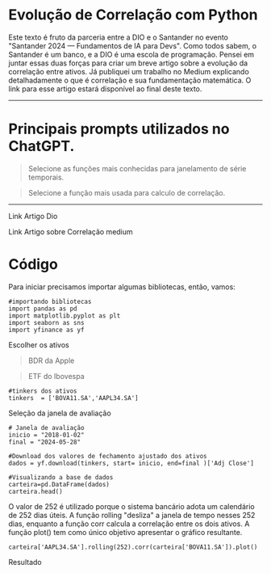 # Evolução de Correlação com Python

Este texto é fruto da parceria entre a DIO e o Santander no evento "Santander 2024 — Fundamentos de IA para Devs". Como todos sabem, o Santander é um banco, e a DIO é uma escola de programação. Pensei em juntar essas duas forças para criar um breve artigo sobre a evolução da correlação entre ativos. Já publiquei um trabalho no Medium explicando detalhadamente o que é correlação e sua fundamentação matemática. O link para esse artigo estará disponível ao final deste texto.

---

# Principais prompts utilizados no ChatGPT. 

> Selecione as funções mais conhecidas para janelamento de série temporais.

> Selecione a função mais usada para calculo de correlação.

---

Link Artigo Dio

Link Artigo sobre Correlação medium

# Código 

Para iniciar precisamos importar algumas bibliotecas, então, vamos:

```
#importando bibliotecas
import pandas as pd
import matplotlib.pyplot as plt
import seaborn as sns
import yfinance as yf
```

Escolher os ativos
> BDR da Apple

> ETF do Ibovespa
```
#tinkers dos ativos
tinkers  = ['BOVA11.SA','AAPL34.SA']
```

Seleção da janela de avaliação

```
# Janela de avaliação
inicio = "2018-01-02"
final = "2024-05-28"
```

```
#Download dos valores de fechamento ajustado dos ativos
dados = yf.download(tinkers, start= inicio, end=final )['Adj Close']
```

```
#Visualizando a base de dados
carteira=pd.DataFrame(dados)
carteira.head()
```

O valor de 252 é utilizado porque o sistema bancário adota um calendário de 252 dias úteis. A função rolling "desliza" a janela de tempo nesses 252 dias, enquanto a função corr calcula a correlação entre os dois ativos. A função plot() tem como único objetivo apresentar o gráfico resultante.



```
carteira['AAPL34.SA'].rolling(252).corr(carteira['BOVA11.SA']).plot()
```

Resultado
